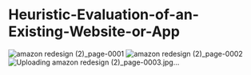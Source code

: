 # Heuristic-Evaluation-of-an-Existing-Website-or-App
![amazon redesign (2)_page-0001](https://github.com/user-attachments/assets/caa74e79-f5d0-42c7-842e-366df2fe4c5f)
![amazon redesign (2)_page-0002](https://github.com/user-attachments/assets/f6016ed9-2960-4142-a42e-a406df7bfe6b)
![Uploading amazon redesign (2)_page-0003.jpg…]()

